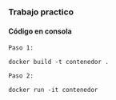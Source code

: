 
### Trabajo practico

#### Código en consola

``
Paso 1:
``
````
docker build -t contenedor .
````
``
Paso 2:
``
````
docker run -it contenedor
````
